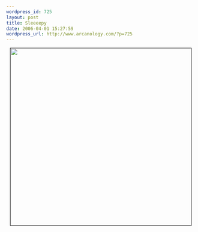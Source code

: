 ```yaml
--- 
wordpress_id: 725
layout: post
title: Sleeeepy
date: 2006-04-01 15:27:59
wordpress_url: http://www.arcanology.com/?p=725
---
```

<p align="center">
                                                                                                                                                                                                                                                                                                                                                                                                                                                                                                                                                                                                                                                                                                                                                                                              <img width="482" height="473" border="1" src="http://www.arcanology.com/images/rotsnakemini3ts.jpg" />
                                                                                                                                                                                                                                                                                                                                                                                                                                                                                                                                                                                                                                                                                                                                                                                            </p>